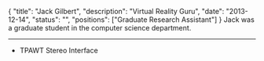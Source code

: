 {
	"title": "Jack Gilbert",
	"description": "Virtual Reality Guru",
	"date": "2013-12-14",
	"status": "",
	"positions": ["Graduate Research Assistant"]
}
Jack was a graduate student in the computer science department.
***

- TPAWT Stereo Interface
